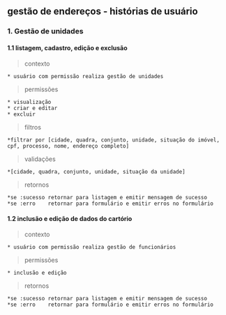 ## gestão de endereços - histórias de usuário

### 1. Gestão de unidades
#### 1.1 listagem, cadastro, edição e exclusão
> contexto

    * usuário com permissão realiza gestão de unidades

> permissões

    * visualização
    * criar e editar
    * excluir

> filtros

    *filtrar por [cidade, quadra, conjunto, unidade, situação do imóvel, cpf, processo, nome, endereço completo]

> validações

    *[cidade, quadra, conjunto, unidade, situação da unidade]

> retornos

    *se :sucesso retornar para listagem e emitir mensagem de sucesso
    *se :erro    retornar para formulário e emitir erros no formulário

#### 1.2 inclusão e edição de dados do cartório
> contexto

    * usuário com permissão realiza gestão de funcionários

> permissões

    * inclusão e edição


> retornos

    *se :sucesso retornar para listagem e emitir mensagem de sucesso
    *se :erro    retornar para formulário e emitir erros no formulário
